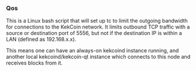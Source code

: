 ### Qos ###

This is a Linux bash script that will set up tc to limit the outgoing bandwidth for connections to the KekCoin network. It limits outbound TCP traffic with a source or destination port of 5556, but not if the destination IP is within a LAN (defined as 192.168.x.x).

This means one can have an always-on kekcoind instance running, and another local kekcoind/kekcoin-qt instance which connects to this node and receives blocks from it.
